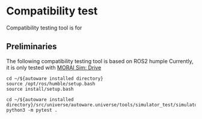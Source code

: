 # Compatibility test
Compatibility testing tool is for

## Preliminaries

The following compatibility testing tool is based on ROS2 humple
Currently, it is only tested with [MORAI Sim: Drive](https://autowarefoundation.github.io/autoware-documentation/main/tutorials/ad-hoc-simulation/digital-twin-simulation/MORAI_Sim-tutorial/)


	cd ~/${autoware installed directory}
	source /opt/ros/humble/setup.bash
	source install/setup.bash

	cd ~/${autoware installed directory}/src/universe/autoware.universe/tools/simulator_test/simulator_compatibility_test/test_sim_common_manual_testing/
	python3 -m pytest .
